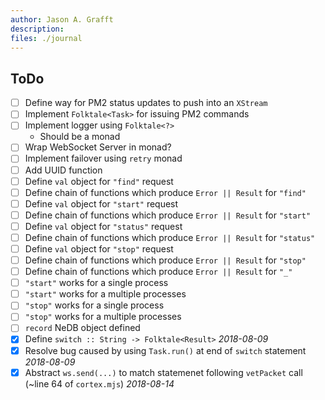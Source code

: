 ```yaml
---
author: Jason A. Grafft
description:
files: ./journal
---
```

## ToDo
- [ ] Define way for PM2 status updates to push into an `XStream`
- [ ] Implement `Folktale<Task>` for issuing PM2 commands
- [ ] Implement logger using `Folktale<?>`
    - Should be a monad
- [ ] Wrap WebSocket Server in monad?
- [ ] Implement failover using `retry` monad
- [ ] Add UUID function
- [ ] Define `val` object for `"find"` request
- [ ] Define chain of functions which produce `Error || Result` for `"find"`
- [ ] Define `val` object for `"start"` request
- [ ] Define chain of functions which produce `Error || Result` for `"start"`
- [ ] Define `val` object for `"status"` request
- [ ] Define chain of functions which produce `Error || Result` for `"status"`
- [ ] Define `val` object for `"stop"` request
- [ ] Define chain of functions which produce `Error || Result` for `"stop"`
- [ ] Define chain of functions which produce `Error || Result` for `"_"`
- [ ] `"start"` works for a single process
- [ ] `"start"` works for a multiple processes
- [ ] `"stop"` works for a single process
- [ ] `"stop"` works for a multiple processes
- [ ] `record` NeDB object defined
- [x] Define `switch :: String -> Folktale<Result>` *2018-08-09*
- [x] Resolve bug caused by using `Task.run()` at end of `switch` statement *2018-08-09*
- [x] Abstract `ws.send(...)` to match statemenet following `vetPacket` call (~line 64 of `cortex.mjs`) *2018-08-14*